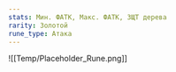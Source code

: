 ```yaml
---
stats: Мин. ФАТК, Макс. ФАТК, ЗЩТ дерева
rarity: Золотой
rune_type: Атака
---
```

![[Temp/Placeholder_Rune.png]]
